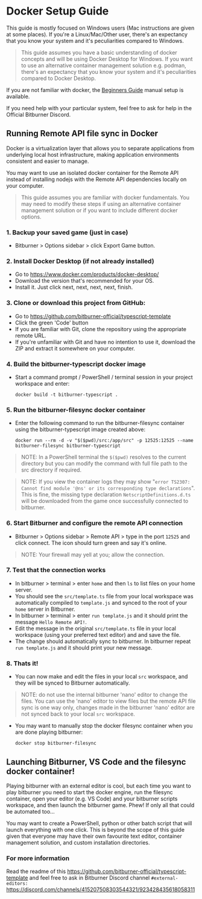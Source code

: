 # Docker Setup Guide

This guide is mostly focused on Windows users (Mac instructions are given at some places).
If you're a Linux/Mac/Other user, there's an expectancy that you know your system and it's peculiarities compared to Windows.

> This guide assumes you have a basic understanding of docker concepts and will be using Docker Desktop for Windows. If you want to use an alternative container management solution e.g. podman, there's an expectancy that you know your system and it's peculiarities compared to Docker Desktop.

If you are not familiar with docker, the [Beginners Guide](BeginnersGuide.md) manual setup is available.

If you need help with your particular system, feel free to ask for help in the Official Bitburner Discord.

## Running Remote API file sync in Docker

Docker is a virtualization layer that allows you to separate applications from underlying local host infrastructure, making application environments consistent and easier to manage. 

You may want to use an isolated docker container for the Remote API instead of installing nodejs with the Remote API dependencies locally on your computer.

> This guide assumes you are familiar with docker fundamentals. You may need to modify these steps if using an alternative container management solution or if you want to include different docker options.

### 1. Backup your saved game (just in case) 

- Bitburner > Options sidebar > click Export Game button.

### 2. Install Docker Desktop (if not already installed)
- Go to https://www.docker.com/products/docker-desktop/ 
- Download the version that's recommended for your OS.
- Install it. Just click next, next, next, next, finish.

### 3. Clone or download this project from GitHub:
- Go to https://github.com/bitburner-official/typescript-template  
- Click the green 'Code' button
- If you are familiar with Git, clone the repository using the appropriate remote URL.
- If you're unfamiliar with Git and have no intention to use it, download the ZIP and extract it somewhere on your computer.

### 4. Build the bitburner-typescript docker image
- Start a command prompt / PowerShell / terminal session in your project workspace and enter:

   ```docker build -t bitburner-typescript .```
	
### 5. Run the bitburner-filesync docker container 
- Enter the following command to run the bitburner-filesync container using the bitburner-typescript image created above:

  ```docker run --rm -d -v "$($pwd)/src:/app/src" -p 12525:12525 --name bitburner-filesync bitburner-typescript```

> NOTE: In a PowerShell terminal the `$($pwd)` resolves to the current directory but you can modify the command with full file path to the src directory if required.

> NOTE: If you view the container logs they may show "`error TS2307: Cannot find module '@ns' or its corresponding type declarations`". This is fine, the missing type declaration `NetscriptDefinitions.d.ts` will be downloaded from the game once successfully connected to bitburner.

### 6. Start Bitburner and configure the remote API connection
- Bitburner > Options sidebar > Remote API > type in the port `12525` and click connect. The icon should turn green and say it's online.
> NOTE: Your firewall may yell at you; allow the connection.

### 7. Test that the connection works
- In bitburner > terminal > enter `home` and then `ls` to list files on your home server. 
- You should see the `src/template.ts` file from your local workspace was automatically compiled to `template.js` and synced to the root of your `home` server in Bitburner.
- In bitburner > terminal > enter `run template.js` and it should print the message `Hello Remote API!`.
- Edit the message in the original `src/template.ts` file in your local workspace (using your preferred text editor) and and save the file. 
- The change should automatically sync to bitburner. In bitburner repeat `run template.js` and it should print your new message. 

### 8. Thats it!
- You can now make and edit the files in your local `src` workspace, and they will be synced to Bitburner automatically.
> NOTE: do not use the internal bitburner 'nano' editor to change the files. You can use the 'nano' editor to view files but the remote API file sync is one way only, changes made in the bitburner 'nano' editor are not synced back to your local `src` workspace.
- You may want to manually stop the docker filesync container when you are done playing bitburner:

  `docker stop bitburner-filesync`

## Launching Bitburner, VS Code and the filesync docker container!

Playing bitburner with an external editor is cool, but each time you want to play bitburner you need to start the docker engine, run the filesync container, open your editor (e.g. VS Code) and your bitburner scripts workspace, and then launch the bitburner game. Phew! If only all that could be automated too...

You may want to create a PowerShell, python or other batch script that will launch everything with one click. This is beyond the scope of this guide given that everyone may have their own favourite text editor, container management solution, and custom installation directories.


### For more information
Read the readme of this https://github.com/bitburner-official/typescript-template and feel free to ask in Bitburner Discord channel `#external-editors:` https://discord.com/channels/415207508303544321/923428435618058311
